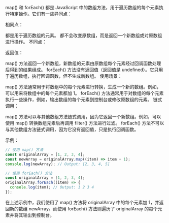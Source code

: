 map() 和 forEach() 都是 JavaScript 中的数组方法，用于遍历数组的每个元素执行特定操作。它们有一些异同点：

相同点：

都是用于遍历数组的元素。
都不会改变原数组，而是返回一个新数组或对原数组进行操作。
不同点：

返回值：

map() 方法返回一个新数组，新数组的元素由原数组每个元素经过回调函数处理后得到的结果组成。
forEach() 方法没有返回值（返回值是 undefined）。它只用于遍历数组，执行回调函数，但不生成新数组。
使用场景：

map() 方法通常用于将数组中的每个元素进行转换，生成一个新的数组。例如，可以用来将数组中的每个元素都加 1。
forEach() 方法通常用于对数组的每个元素执行一些操作，例如，输出数组的每个元素到控制台或修改原数组的元素。
链式调用：

map() 方法可以与其他数组方法链式调用，因为它返回一个新数组。例如，可以使用 map() 转换数组元素后再调用 filter() 方法进行过滤。
forEach() 方法不可以与其他数组方法链式调用，因为它没有返回值，只是执行回调函数。

示例：

```js
// 使用 map() 方法
const originalArray = [1, 2, 3, 4];
const newArray = originalArray.map((item) => item + 1);
console.log(newArray); // Output: [2, 3, 4, 5]

// 使用 forEach() 方法
const originalArray = [1, 2, 3, 4];
originalArray.forEach((item) => {
  console.log(item); // Output: 1 2 3 4
});
```

在上述示例中，我们使用了 map() 方法将 originalArray 中的每个元素加 1，并返回新的数组 newArray。而使用 forEach() 方法则遍历了 originalArray 的每个元素并将其输出到控制台。
